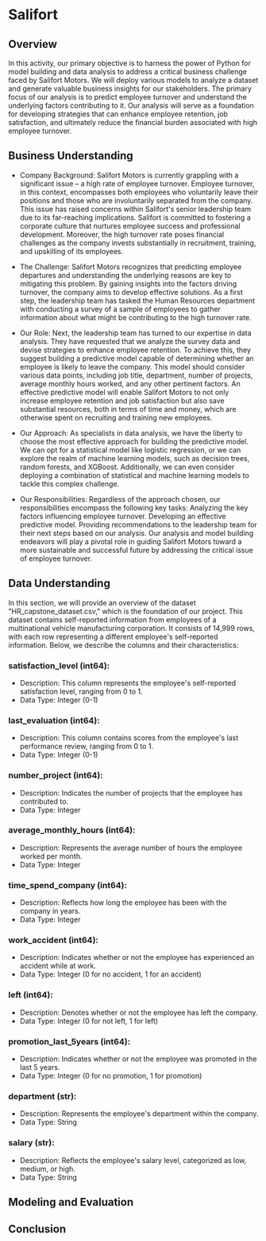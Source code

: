 # Salifort

## Overview
In this activity, our primary objective is to harness the power of Python for model building and data analysis to address a critical business challenge faced by Salifort Motors. We will deploy various models to analyze a dataset and generate valuable business insights for our stakeholders. The primary focus of our analysis is to predict employee turnover and understand the underlying factors contributing to it. Our analysis will serve as a foundation for developing strategies that can enhance employee retention, job satisfaction, and ultimately reduce the financial burden associated with high employee turnover.

## Business Understanding
- Company Background:
    Salifort Motors is currently grappling with a significant issue – a high rate of employee turnover. Employee turnover, in this context, encompasses both employees who voluntarily leave their positions and those who are involuntarily separated from the company. This issue has raised concerns within Salifort's senior leadership team due to its far-reaching implications. Salifort is committed to fostering a corporate culture that nurtures employee success and professional development. Moreover, the high turnover rate poses financial challenges as the company invests substantially in recruitment, training, and upskilling of its employees.

- The Challenge:
    Salifort Motors recognizes that predicting employee departures and understanding the underlying reasons are key to mitigating this problem. By gaining insights into the factors driving turnover, the company aims to develop effective solutions. As a first step, the leadership team has tasked the Human Resources department with conducting a survey of a sample of employees to gather information about what might be contributing to the high turnover rate.

- Our Role:
    Next, the leadership team has turned to our expertise in data analysis. They have requested that we analyze the survey data and devise strategies to enhance employee retention. To achieve this, they suggest building a predictive model capable of determining whether an employee is likely to leave the company. This model should consider various data points, including job title, department, number of projects, average monthly hours worked, and any other pertinent factors. An effective predictive model will enable Salifort Motors to not only increase employee retention and job satisfaction but also save substantial resources, both in terms of time and money, which are otherwise spent on recruiting and training new employees.

- Our Approach:
    As specialists in data analysis, we have the liberty to choose the most effective approach for building the predictive model. We can opt for a statistical model like logistic regression, or we can explore the realm of machine learning models, such as decision trees, random forests, and XGBoost. Additionally, we can even consider deploying a combination of statistical and machine learning models to tackle this complex challenge.

- Our Responsibilities:
    Regardless of the approach chosen, our responsibilities encompass the following key tasks:
    Analyzing the key factors influencing employee turnover.
    Developing an effective predictive model.
    Providing recommendations to the leadership team for their next steps based on our analysis.
    Our analysis and model building endeavors will play a pivotal role in guiding Salifort Motors toward a more sustainable and successful future by addressing the critical issue of employee turnover.

## Data Understanding
In this section, we will provide an overview of the dataset "HR_capstone_dataset.csv," which is the foundation of our project. This dataset contains self-reported information from employees of a multinational vehicle manufacturing corporation. It consists of 14,999 rows, with each row representing a different employee's self-reported information. Below, we describe the columns and their characteristics:

### satisfaction_level (int64):
 - Description: This column represents the employee's self-reported satisfaction level, ranging from 0 to 1.
 - Data Type: Integer (0-1)

### last_evaluation (int64):
 - Description: This column contains scores from the employee's last performance review, ranging from 0 to 1.
 - Data Type: Integer (0-1)

### number_project (int64):
 - Description: Indicates the number of projects that the employee has contributed to.
 - Data Type: Integer

### average_monthly_hours (int64):
 - Description: Represents the average number of hours the employee worked per month.
 - Data Type: Integer

### time_spend_company (int64):
 - Description: Reflects how long the employee has been with the company in years.
 - Data Type: Integer

### work_accident (int64):
 - Description: Indicates whether or not the employee has experienced an accident while at work.
 - Data Type: Integer (0 for no accident, 1 for an accident)

### left (int64):
 - Description: Denotes whether or not the employee has left the company.
 - Data Type: Integer (0 for not left, 1 for left)

### promotion_last_5years (int64):
 - Description: Indicates whether or not the employee was promoted in the last 5 years.
 - Data Type: Integer (0 for no promotion, 1 for promotion)

### department (str):
 - Description: Represents the employee's department within the company.
 - Data Type: String

### salary (str):
 - Description: Reflects the employee's salary level, categorized as low, medium, or high.
 - Data Type: String

## Modeling and Evaluation
<!-- ![](./Images/feature_imortance.png) -->

## Conclusion